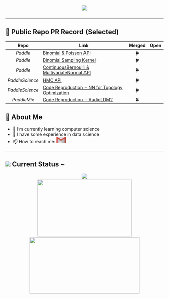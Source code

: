 <!--![banner3](https://github.com/NKNaN/NKNaN/assets/49900969/b2f4fc18-7629-43d7-b64d-8aec303b2349)-->

<!--
  <p align="center">
    <img src="https://count.getloli.com/get/@:NKNaN?theme=asoul">
  </p>
-->
  <h1 align="center"> <a href="https://sunguoqi.com/"> <img src="https://readme-typing-svg.herokuapp.com/?lines=To%20Live%20Freely%20Like%20A%20Cat;Keep%20curiosity,%20Artless%20And%20Elegance&center=true&size=40&width=600&height=70&font=Lobster&color=E3916E&vCenter=true"> </a> </h1>
<div>
	<hr>
</div>

 🌸 Public Repo PR Record (Selected)
-------------------------

Repo | Link | Merged | Open
:---: | --- | :---: | :---:
*Paddle* | [Binomial & Poisson API](https://github.com/PaddlePaddle/Paddle/pull/57856) | 🍀 |
*Paddle* | [Binomial Sampling Kernel](https://github.com/PaddlePaddle/Paddle/pull/59690) | 🍀 |
*Paddle* | [ContinuousBernoulli & MultivariateNormal API](https://github.com/PaddlePaddle/Paddle/pull/58004) | 🍀 |
*PaddleScience* | [HMC API](https://github.com/PaddlePaddle/PaddleScience/pull/541) | 🍀 |
*PaddleScience* | [Code Reproduction - NN for Topology Optimization](https://github.com/PaddlePaddle/PaddleScience/pull/597) | 🍀 |
*PaddleMix* | [Code Reproduction - AudioLDM2](https://github.com/PaddlePaddle/PaddleMIX/pull/366) | 🍀 |



 🌸 About Me
-------------------------
- 🌱 I’m currently learning computer science
- 🔭 I have some experience in data science
- 📫 How to reach me: <a target="_blank" href="mailto:liruiwen616115@gmail.com"><img src="assets/google-gmail.svg" width="30" height="20" style="vertical-align:down; margin:0px"></img></a>


<div>
	<hr>
</div>

<!--
	//<img src="https://media.giphy.com/media/VgCDAzcKvsR6OM0uWg/giphy.gif" width="50"> Gifts for you ~
	//-------------------------
	
	//https://github.com/NKNaN/NKNaN/assets/49900969/62aa18b4-4a49-4326-9e0a-3ed82669a28b
-->

<img src="https://media.giphy.com/media/VgCDAzcKvsR6OM0uWg/giphy.gif" width="50"> Current Status ~
-------------------------

<div align="center"> <img src="https://github-readme-activity-graph.vercel.app/graph?username=NKNaN&theme=material-palenight" width=930/> </div>
<div align="center">
<span align="left"> <img src="https://github-readme-stats.vercel.app/api/top-langs/?username=NKNaN&hide_title=true&hide_border=true&layout=compact&theme=material-palenight&line_height=40&border_radius=0" width="300" height="180"> </span>
<span align="right"> <img src="https://github-readme-stats.vercel.app/api?username=NKNaN&hide_title=true&theme=material-palenight&card_width=350&border_radius=0" width="350" height="180"> </span>
</div>

